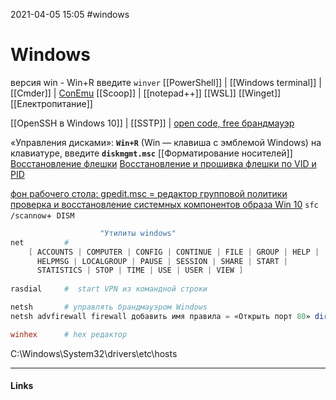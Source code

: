 2021-04-05 15:05
#windows
# Windows
версия win - Win+R введите `winver`
[[PowerShell]] | [[Windows terminal]] | [[Cmder]] | [ConEmu](https://conemu.ru/)
[[Scoop]] | [[notepad++]]
[[WSL]]
[[Winget]] 
[[Електропитание]]

[[OpenSSH в Windows 10]] | [[SSTP]] |
[open code, free брандмауэр](https://itigic.com/ru/best-open-source-firewall-to-protect-and-control-network-traffic/)

«Управления дисками»:  **`Win+R`** (Win — клавиша с эмблемой Windows) на клавиатуре, введите **`diskmgmt.msc`**
[[Форматирование носителей]]
[Восстановление флешки](https://flashboot.ru/)
[Восстановление и прошивка флешки по VID и PID](https://repairflash.ru/vosstanovlenie-fleshki-po-vid-i-pid.html)

[фон рабочего стола: gpedit.msc = редактор групповой политики](https://ucompa.ru/windows-10/ne-udaetsja-izmenit-fon-rabochego-stola-v-windows-10-vot-kak-jeto-ispravit)
[проверка и восстановление системных компонентов образа Win 10](https://winitpro.ru/index.php/2019/07/08/dism-cleanup-image-restorehealth/) `sfc /scannow`+` DISM`

```powershell
					"Утилиты windows"
net 		# 
    [ ACCOUNTS | COMPUTER | CONFIG | CONTINUE | FILE | GROUP | HELP |
      HELPMSG | LOCALGROUP | PAUSE | SESSION | SHARE | START |
      STATISTICS | STOP | TIME | USE | USER | VIEW ]
	  
rasdial		#  start VPN из командной строки

netsh 		# управлять брандмауэром Windows
netsh advfirewall firewall добавить имя правила = «Открыть порт 80» dir = in action = allow protocol = TCP localport = 80

winhex		# hex редактор
```

C:\Windows\System32\drivers\etc\hosts 
_____________
#### Links
